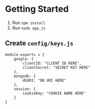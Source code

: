 # Getting Started

1. Run `npm install`
2. Run `node app.js`

## Create `config/keys.js`
```
module.exports = {
    google: {
        clientID: "CLIENT ID HERE",
        clientSecret: "SECRET KEY HERE"
    },
    mongodb: {
        dbURI: "DB URI HERE"
    },
    session: {
        cookieKey: "COOKIE NAME HERE"
    }
}
```